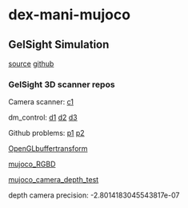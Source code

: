 # dex-mani-mujoco



## GelSight Simulation

[source](https://danfergo.github.io/gelsight-simulation/)
[github](https://github.com/danfergo/gelsight_simulation/tree/master)

### GelSight 3D scanner repos

Camera scanner:
[c1](https://github.com/google-deepmind/dm_control/blob/main/dm_control/mujoco/engine.py#L734)

dm_control:
[d1](https://github.com/google-deepmind/dm_control/blob/main/dm_control/mujoco/engine.py#L734)
[d2](https://github.com/google-deepmind/mujoco/issues/285)
[d3](https://github.com/google-deepmind/dm_control/tree/main)

Github problems:
[p1](https://github.com/google-deepmind/mujoco/discussions/688)
[p2](https://github.com/openai/mujoco-py/issues/271)

[OpenGLbuffertransform](https://github.com/openai/mujoco-py/issues/520)

[mujoco_RGBD](https://github.com/gywhitel/mujoco_RGBD)

[mujoco_camera_depth_test](https://github.com/aftersomemath/mujoco_camera_depth_test/tree/master)


depth camera precision: -2.8014183045543817e-07
